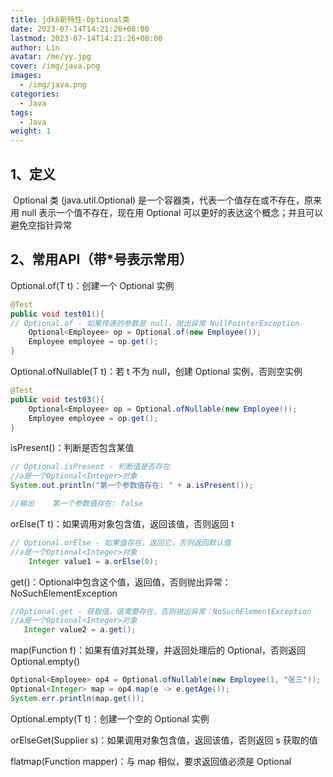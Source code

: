 ```yaml
---
title: jdk8新特性-Optional类
date: 2023-07-14T14:21:26+08:00
lastmod: 2023-07-14T14:21:26+08:00
author: Lin
avatar: /me/yy.jpg
cover: /img/java.png
images:
  - /img/java.png
categories:
  - Java
tags:
  - Java
weight: 1
---
```




## 1、定义

​		Optional 类 (java.util.Optional) 是一个容器类，代表一个值存在或不存在，原来用 null 表示一个值不存在，现在用 Optional 可以更好的表达这个概念；并且可以避免空指针异常

## 2、常用API（带*号表示常用）

Optional.of(T t)：创建一个 Optional 实例

~~~ java
@Test
public void test01(){
// Optional.of - 如果传递的参数是 null，抛出异常 NullPointerException
    Optional<Employee> op = Optional.of(new Employee());
    Employee employee = op.get();
}
~~~

Optional.ofNullable(T t)：若 t 不为 null，创建 Optional 实例，否则空实例

~~~ java
@Test
public void test03(){
    Optional<Employee> op = Optional.ofNullable(new Employee());
    Employee employee = op.get();
}
~~~

isPresent()：判断是否包含某值

~~~ java
// Optional.isPresent - 判断值是否存在
//a是一个Optional<Integer>对象
System.out.println("第一个参数值存在: " + a.isPresent());

//输出    第一个参数值存在: false
~~~

orElse(T t)：如果调用对象包含值，返回该值，否则返回 t

~~~ java
// Optional.orElse - 如果值存在，返回它，否则返回默认值
//a是一个Optional<Integer>对象
    Integer value1 = a.orElse(0);
~~~


get()：Optional中包含这个值，返回值，否则抛出异常：NoSuchElementException

~~~ java
//Optional.get - 获取值，值需要存在，否则抛出异常：NoSuchElementException
//a是一个Optional<Integer>对象
   Integer value2 = a.get();
~~~

map(Function f)：如果有值对其处理，并返回处理后的 Optional，否则返回 Optional.empty()

~~~ java
Optional<Employee> op4 = Optional.ofNullable(new Employee(1, "张三"));
Optional<Integer> map = op4.map(e -> e.getAge());
System.err.println(map.get());
~~~

Optional.empty(T t)：创建一个空的 Optional 实例

orElseGet(Supplier s)：如果调用对象包含值，返回该值，否则返回 s 获取的值

flatmap(Function mapper)：与 map 相似，要求返回值必须是 Optional
